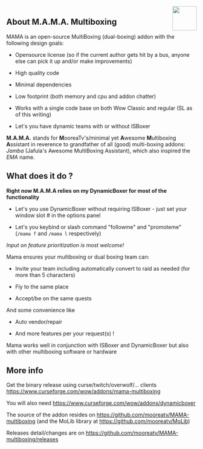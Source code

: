 <img src="https://raw.githubusercontent.com/mooreatv/Mama/master/Mama_icon.png" height=64 width=64 align=right>

## About M.A.M.A. Multiboxing

MAMA is an open-source MultiBoxing (dual-boxing) addon with the following design goals:

- Opensource license (so if the current author gets hit by a bus, anyone else can pick it up and/or make improvements)

- High quality code

- Minimal dependencies

- Low footprint (both memory and cpu and addon chatter)

- Works with a single code base on both Wow Classic and regular (SL as of this writing)

- Let's you have dynamic teams with or without ISBoxer

**M.A.M.A.** stands for **M**ooreaTv's/minimal yet **A**wesome **M**ultiboxing **A**ssistant in reverence to grandfather of all (good) multi-boxing addons: _Jamba_ (Jafula's Awesome MultiBoxing Assistant), which also inspired the _EMA_ name.


## What does it do ?

**Right now M.A.M.A relies on my DynamicBoxer for most of the functionality**

- Let's you use DynamicBoxer without requiring ISBoxer - just set your window slot # in the options panel

- Let's you keybind or slash command "followme" and "promoteme" (`/mama f` and `/mama l` respectively)

_Input on feature prioritization is most welcome!_

Mama ensures your multiboxing or dual boxing team can:

- Invite your team including automatically convert to raid as needed (for more than 5 characters)

- Fly to the same place

- Accept/be on the same quests

And some convenience like

- Auto vendor/repair

- And more features per your request(s) !

Mama works well in conjunction with ISBoxer and DynamicBoxer but also with other multiboxing software or hardware

## More info

Get the binary release using curse/twitch/overwolf/... clients
https://www.curseforge.com/wow/addons/mama-multiboxing

You will also need https://www.curseforge.com/wow/addons/dynamicboxer

The source of the addon resides on https://github.com/mooreatv/MAMA-multiboxing
(and the MoLib library at https://github.com/mooreatv/MoLib)

Releases detail/changes are on https://github.com/mooreatv/MAMA-multiboxing/releases
